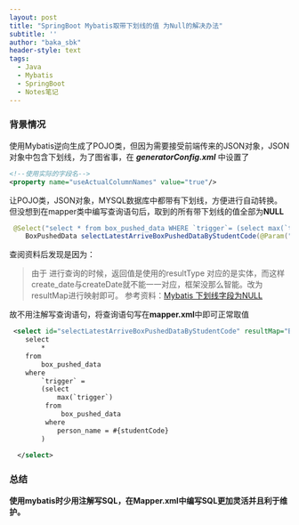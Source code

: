 ```yaml
---
layout: post
title: "SpringBoot Mybatis取带下划线的值 为Null的解决办法"
subtitle: ''
author: "baka_sbk"
header-style: text
tags:
  - Java
  - Mybatis
  - SpringBoot
  - Notes笔记
---
```


### 背景情况

使用Mybatis逆向生成了POJO类，但因为需要接受前端传来的JSON对象，JSON对象中包含下划线，为了图省事，在 ***generatorConfig.xml*** 中设置了

```xml	
<!--使用实际的字段名-->
<property name="useActualColumnNames" value="true"/>
```
让POJO类，JSON对象，MYSQL数据库中都带有下划线，方便进行自动转换。
但没想到在mapper类中编写查询语句后，取到的所有带下划线的值全部为**NULL**
```java
 @Select("select * from box_pushed_data WHERE `trigger`= (select max(`trigger`) FROM box_pushed_data where person_name = #{studentCode})")
    BoxPushedData selectLatestArriveBoxPushedDataByStudentCode(@Param("studentCode") String studentCode);
```
查阅资料后发现是因为：

> 由于 进行查询的时候，返回值是使用的resultType 对应的是实体，而这样create_date与createDate就不能一一对应，框架没那么智能。改为resultMap进行映射即可。
参考资料：[Mybatis 下划线字段为NULL](https://blog.csdn.net/u014042066/article/details/75292724)

故不用注解写查询语句，将查询语句写在**mapper.xml**中即可正常取值

```xml
 <select id="selectLatestArriveBoxPushedDataByStudentCode" resultMap="BaseResultMap">
    select 
   	 	* 
    from
    	box_pushed_data
    where 
    	`trigger` =
    	(select
    	 	max(`trigger`) 
	     from 
	    	 box_pushed_data 
	     where 
	     	person_name = #{studentCode}
     	)

  </select>
```

### 总结
**使用mybatis时少用注解写SQL，在Mapper.xml中编写SQL更加灵活并且利于维护。**